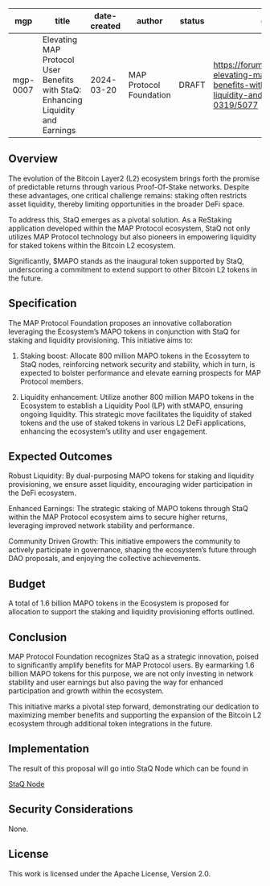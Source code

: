 | mgp      | title                                                        | date-created | author                  | status | discussions-to                                               |
| -------- | ------------------------------------------------------------ | ------------ | ----------------------- | ------ | ------------------------------------------------------------ |
| mgp-0007 | Elevating MAP Protocol User Benefits with StaQ: Enhancing Liquidity and Earnings | 2024-03-20   | MAP Protocol Foundation | DRAFT  | https://forum.mapprotocol.io/t/proposal-elevating-map-protocol-user-benefits-with-staq-enhancing-liquidity-and-earnings-2024-0319/5077 |



## Overview

The evolution of the Bitcoin Layer2 (L2) ecosystem brings forth the promise of predictable returns through various Proof-Of-Stake networks. Despite these advantages, one critical challenge remains: staking often restricts asset liquidity, thereby limiting opportunities in the broader DeFi space.

To address this, StaQ emerges as a pivotal solution. As a ReStaking application developed within the MAP Protocol ecosystem, StaQ not only utilizes MAP Protocol technology but also pioneers in empowering liquidity for staked tokens within the Bitcoin L2 ecosystem.

Significantly, $MAPO stands as the inaugural token supported by StaQ, underscoring a commitment to extend support to other Bitcoin L2 tokens in the future.

## Specification

The MAP Protocol Foundation proposes an innovative collaboration leveraging the Ecosystem’s MAPO tokens in conjunction with StaQ for staking and liquidity provisioning. This initiative aims to:

1. Staking boost: Allocate 800 million MAPO tokens in the Ecossytem to StaQ nodes, reinforcing network security and stability, which in turn, is expected to bolster performance and elevate earning prospects for MAP Protocol members.

2. Liquidity enhancement: Utilize another 800 million MAPO tokens in the Ecosystem to establish a Liquidity Pool (LP) with stMAPO, ensuring ongoing liquidity. This strategic move facilitates the liquidity of staked tokens and the use of staked tokens in various L2 DeFi applications, enhancing the ecosystem’s utility and user engagement.

## Expected Outcomes

Robust Liquidity: By dual-purposing MAPO tokens for staking and liquidity provisioning, we ensure asset liquidity, encouraging wider participation in the DeFi ecosystem.

Enhanced Earnings: The strategic staking of MAPO tokens through StaQ within the MAP Protocol ecosystem aims to secure higher returns, leveraging improved network stability and performance.

Community Driven Growth: This initiative empowers the community to actively participate in governance, shaping the ecosystem’s future through DAO proposals, and enjoying the collective achievements.

## Budget

A total of 1.6 billion MAPO tokens in the Ecosystem is proposed for allocation to support the staking and liquidity provisioning efforts outlined.

## Conclusion

MAP Protocol Foundation recognizes StaQ as a strategic innovation, poised to significantly amplify benefits for MAP Protocol users. By earmarking 1.6 billion MAPO tokens for this purpose, we are not only investing in network stability and user earnings but also paving the way for enhanced participation and growth within the ecosystem.

This initiative marks a pivotal step forward, demonstrating our dedication to maximizing member benefits and supporting the expansion of the Bitcoin L2 ecosystem through additional token integrations in the future.

## Implementation

The result of this proposal will go intio StaQ Node which can be found in 

[StaQ Node](https://www.maposcan.io/validators/0x2ef75b32c26bc92977998c6d19e527e49fad0d9b)

## Security Considerations

None.

## License

This work is licensed under the Apache License, Version 2.0.
